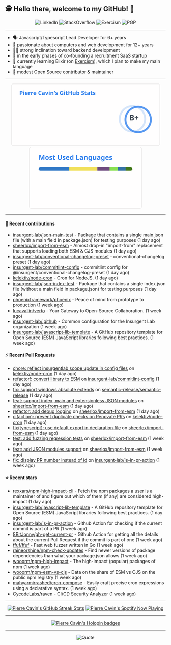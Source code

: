 <h2 style="display:inline" align="center">🕵️ Hello there, welcome to my GitHub! 👋</h2>
<br />
<p align="center">
    <a href="https://links.sherlox.io/github-linkedin" target="_blank" style="text-decoration: none;">
        <img src="https://img.shields.io/badge/LinkedIn-0077b5?style=flat-square&logo=linkedin" alt="LinkedIn">
    </a>
    <a href="https://links.sherlox.io/github-stackoverflow" target="_blank" style="text-decoration: none;">
        <img src="https://img.shields.io/badge/StackOverflow-9a9c9f?style=flat-square&logo=StackOverflow" alt="StackOverflow">
    </a>
    <a href="https://links.sherlox.io/github-exercism" target="_blank" style="text-decoration: none;">
        <img src="https://img.shields.io/badge/Exercism-7600fe?style=flat-square&logo=Exercism" alt="Exercism">
    </a>
    <a href="https://pgp.mit.edu/pks/lookup?op=get&search=0x48D089FE8FC01A4E7E88EE9611567DFABCB9256E" target="_blank" style="text-decoration: none;">
        <img src="https://img.shields.io/badge/pgp-0x11567DFABCB9256E-313131?style=flat&labelColor=313131&color=313131" alt="PGP">
    </a>
</p>

---

<ul>
    <li>🗣 Javascript/Typescript Lead Developer for 6+ years</li>
    <li>👴 passionate about computers and web development for 12+ years</li>
    <li>🧑‍💻 strong inclination toward backend development</li>
    <li>👷 in the early phases of co-founding a recruitment SaaS startup</li>
    <li>💜 currently learning Elixir (on <a href="https://links.sherlox.io/github-exercism-elixir-track">Exercism</a>), which I plan to make my main language</li>
    <li>🫶 modest Open Source contributor & maintainer</li>
</ul>

---

<div align="center">
  <a href="https://github-readme-stats.sherlox.io" style="display: inline-block;">
    <img src="assets/stats.svg" alt="Pierre Cavin's Github stats" height="195px" />
  </a>
  
  <a href="https://github-readme-stats.sherlox.io" style="display: inline-block;">
    <img src="assets/top-langs.svg" alt="Pierre Cavin's Most used languages" height="195px" />
  </a>
</div>

---

#### 🫶 Recent contributions

- [insurgent-lab/json-main-test](https://github.com/insurgent-lab/json-main-test) - Package that contains a single main.json file (with a main field in package.json) for testing purposes (1 day ago)
- [sheerlox/import-from-esm](https://github.com/sheerlox/import-from-esm) - Almost drop-in &#34;import-from&#34; replacement that supports loading both ESM &amp; CJS modules (1 day ago)
- [insurgent-lab/conventional-changelog-preset](https://github.com/insurgent-lab/conventional-changelog-preset) - conventional-changelog preset (1 day ago)
- [insurgent-lab/commitlint-config](https://github.com/insurgent-lab/commitlint-config) - commitlint config for @insurgent/conventional-changelog-preset (1 day ago)
- [kelektiv/node-cron](https://github.com/kelektiv/node-cron) - Cron for NodeJS. (1 day ago)
- [insurgent-lab/json-index-test](https://github.com/insurgent-lab/json-index-test) - Package that contains a single index.json file (without a main field in package.json) for testing purposes (1 day ago)
- [phoenixframework/phoenix](https://github.com/phoenixframework/phoenix) - Peace of mind from prototype to production (1 week ago)
- [lucavallin/verto](https://github.com/lucavallin/verto) - Your Gateway to Open-Source Collaboration. (1 week ago)
- [insurgent-lab/.github](https://github.com/insurgent-lab/.github) - Common configuration for the Insurgent Lab organization (1 week ago)
- [insurgent-lab/javascript-lib-template](https://github.com/insurgent-lab/javascript-lib-template) - A GitHub repository template for Open Source (ESM) JavaScript libraries following best practices. (1 week ago)

#### ⚡ Recent Pull Requests

- [chore: reflect insurgentlab scope update in config files](https://github.com/kelektiv/node-cron/pull/785) on [kelektiv/node-cron](https://github.com/kelektiv/node-cron) (1 day ago)
- [refactor!: convert library to ESM](https://github.com/insurgent-lab/commitlint-config/pull/99) on [insurgent-lab/commitlint-config](https://github.com/insurgent-lab/commitlint-config) (1 day ago)
- [fix: support windows absolute extends](https://github.com/semantic-release/semantic-release/pull/3062) on [semantic-release/semantic-release](https://github.com/semantic-release/semantic-release) (1 day ago)
- [feat: support index, main and extensionless JSON modules](https://github.com/sheerlox/import-from-esm/pull/51) on [sheerlox/import-from-esm](https://github.com/sheerlox/import-from-esm) (1 day ago)
- [refactor: add debug logging](https://github.com/sheerlox/import-from-esm/pull/50) on [sheerlox/import-from-esm](https://github.com/sheerlox/import-from-esm) (1 day ago)
- [ci(action): prevent duplicate checks on Renovate PRs](https://github.com/kelektiv/node-cron/pull/784) on [kelektiv/node-cron](https://github.com/kelektiv/node-cron) (1 day ago)
- [fix(typescript): use default export in declaration file](https://github.com/sheerlox/import-from-esm/pull/48) on [sheerlox/import-from-esm](https://github.com/sheerlox/import-from-esm) (1 day ago)
- [test: add fuzzing regression tests](https://github.com/sheerlox/import-from-esm/pull/43) on [sheerlox/import-from-esm](https://github.com/sheerlox/import-from-esm) (1 week ago)
- [feat: add JSON modules support](https://github.com/sheerlox/import-from-esm/pull/42) on [sheerlox/import-from-esm](https://github.com/sheerlox/import-from-esm) (1 week ago)
- [fix: display PR number instead of id](https://github.com/insurgent-lab/is-in-pr-action/pull/2) on [insurgent-lab/is-in-pr-action](https://github.com/insurgent-lab/is-in-pr-action) (1 week ago)

#### ⭐ Recent stars

- [rexxars/npm-high-impact-cli](https://github.com/rexxars/npm-high-impact-cli) - Fetch the npm packages a user is a maintainer of and figure out which of them (if any) are considered high-impact (1 day ago)
- [insurgent-lab/javascript-lib-template](https://github.com/insurgent-lab/javascript-lib-template) - A GitHub repository template for Open Source (ESM) JavaScript libraries following best practices. (1 day ago)
- [insurgent-lab/is-in-pr-action](https://github.com/insurgent-lab/is-in-pr-action) - Github Action for checking if the current commit is part of a PR (1 week ago)
- [8BitJonny/gh-get-current-pr](https://github.com/8BitJonny/gh-get-current-pr) - Github Action for getting all the details about the current Pull Request if the commit is part of one (1 week ago)
- [ffuf/ffuf](https://github.com/ffuf/ffuf) - Fast web fuzzer written in Go (1 week ago)
- [raineorshine/npm-check-updates](https://github.com/raineorshine/npm-check-updates) - Find newer versions of package dependencies than what your package.json allows (1 week ago)
- [wooorm/npm-high-impact](https://github.com/wooorm/npm-high-impact) - The high-impact (popular) packages of npm (1 week ago)
- [wooorm/npm-esm-vs-cjs](https://github.com/wooorm/npm-esm-vs-cjs) - Data on the share of ESM vs CJS on the public npm registry (1 week ago)
- [mahyarmirrashed/cron-compose](https://github.com/mahyarmirrashed/cron-compose) - Easily craft precise cron expressions using a declarative syntax. (1 week ago)
- [CycodeLabs/raven](https://github.com/CycodeLabs/raven) - CI/CD Security Analyzer (1 week ago)

---

<div align="center">
  <a href="https://github-readme-streak-stats.herokuapp.com" style="display: inline-block;">
    <img src="https://github-readme-streak-stats.sherlox.io/?user=sheerlox&theme=default&mode=weekly&disable_animations=true" alt="Pierre Cavin's GitHub Streak Stats" height="247px" />
  </a>

  <a href="https://links.sherlox.io/github-spotify" style="display: inline-block;">
    <img src="https://spotify-github-profile.vercel.app/api/view?uid=6ridtm5cbc0y9bf5qmtqpoupv&cover_image=true&theme=default&show_offline=false&background_color=121212&interchange=true&bar_color_cover=true" alt="Pierre Cavin's Spotify Now Playing" height="240px" />
  </a>
</div>

---

<div align="center">
  <a href="https://holopin.io/@sheerlox" style="display: inline-block;">
    <img src="https://holopin.me/sheerlox" alt="Pierre Cavin's Holopin badges" height="253px" />
  </a>
</div>

---

<p align="center">
    <a href="https://github.com/piyushsuthar/github-readme-quotes" target="_blank" style="text-decoration: none;">
        <img src="https://quotes-github-readme.vercel.app/api?type=horizontal&quote=Inaction%20will%20cause%20a%20man%20to%20sink%20into%20the%20slough%20of%20despond%20and%20vanish%20without%20a%20trace.&author=Farley%20Mowat" alt="Quote">
    </a>
</p>
